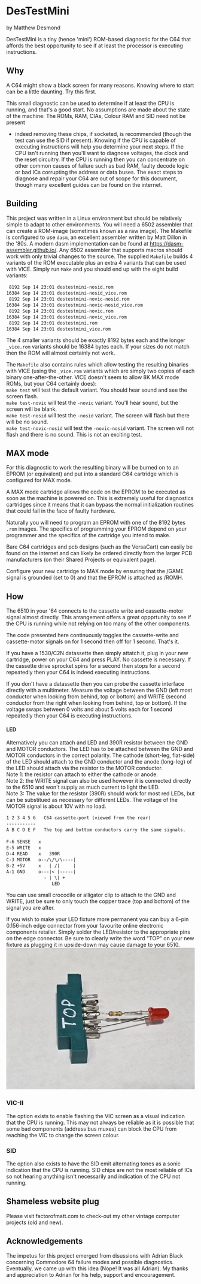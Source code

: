 # DesTestMini

by Matthew Desmond

DesTestMini is a tiny (hence 'mini') ROM-based diagnostic for the C64 that affords the best opportunity to see if at least the processor is executing instructions.

## Why
A C64 might show a black screen for many reasons.  Knowing where to start can be a little daunting.  Try this first.

This small diagnostic can be used to determine if at least the CPU is running, and that's a good start.
No assumptions are made about the state of the machine: The ROMs, RAM, CIAs, Colour RAM and SID need not be present
- indeed removing these chips, if socketed, is recommended (though the test can use the SID if present).  Knowing if
the CPU is capable of executing instructions will help you determine your next steps. If the CPU isn't running then
you'll want to diagnose voltages, the clock and the reset circuitry.  If the CPU is running then you can concentrate
on other common causes of failure such as bad RAM, faulty decode logic or bad ICs corrupting the address or data buses.
The exact steps to diagnose and repair your C64 are out of scope for this document, though many excellent guides can be
found on the internet.

## Building
This project was written in a Linux environment but should be relatively simple to adapt to other environments.  You
will need a 6502 assembler that can create a ROM-image (sometimes known as a raw image).  The Makefile is configured
to use `dasm`, an excellent assembler written by Matt Dillon in the '80s.  A modern dasm implementation can be found at
https://dasm-assembler.github.io/.  Any 6502 assembler that supports macros should work with only trivial changes to the source.
The supplied `Makefile` builds 4 variants of the ROM executable plus an extra 4 variants that can be used with VICE.
Simply run `Make` and you should end up with the eight build variants:

     8192 Sep 14 23:01 destestmini-nosid.rom  
    16384 Sep 14 23:01 destestmini-nosid_vice.rom  
     8192 Sep 14 23:01 destestmini-novic-nosid.rom  
    16384 Sep 14 23:01 destestmini-novic-nosid_vice.rom  
     8192 Sep 14 23:01 destestmini-novic.rom  
    16384 Sep 14 23:01 destestmini-novic_vice.rom  
     8192 Sep 14 23:01 destestmini.rom  
    16384 Sep 14 23:01 destestmini_vice.rom  

The 4 smaller variants should be exactly 8192 bytes each and the longer `_vice.rom` variants should be 16384 bytes each.
If your sizes do not match then the ROM will almost certainly not work.

The `Makefile` also contains rules which allow testing the resulting binaries with VICE (using the `_vice.rom` variants which are simply two copies of each binary one-after-the-other.  VICE doesn't seem to allow 8K MAX mode ROMs, but your
C64 certainly does):  
`make test` will test the default variant.  You should hear sound and see the screen flash.  
`make test-novic` will test the `-novic` variant.  You'll hear sound, but the screen will be blank.  
`make test-nosid` will test the `-nosid` variant.  The screen will flash but there will be no sound.  
`make test-novic-nosid`  will test the `-novic-nosid` variant.  The screen will not flash and there is no sound.  This is not an exciting test.

## MAX mode
For this diagnostic to work the resulting binary will be burned on to an EPROM (or equivalent) and put into a
standard C64 cartridge which is configured for MAX mode.

A MAX mode cartridge allows the code on the EPROM to be executed as soon as the machine is powered on.  This is
extremely useful for diagnostics cartridges since it means that it can bypass the normal initialization routines
that could fail in the face of faulty hardware.

Naturally you will need to program an EPROM with one of the 8192 bytes `.rom` images. The specifics of programming your EPROM depend on your programmer and the specifics of the cartridge you intend to make.

Bare C64 cartridges and pcb designs (such as the VersaCart) can easily be found on the internet and can likely be
ordered directly from the larger PCB manufacturers (on their Shared Projects or equivalent page).

Configure your new cartridge to MAX mode by ensuring that the /GAME signal is grounded (set to 0) and that the EPROM is
attached as /ROMH.

## How
The 6510 in your '64 connects to the cassette write and cassette-motor signal almost directly.  This arrangement offers
a great oppprtunity to see if the CPU is running while not relying on too many of the other components.

The code presented here continuously toggles the cassette-write and cassette-motor signals on for 1 second then off for
1 second. That's it.

If you have a 1530/C2N datassette then simply attatch it, plug in your new cartridge, power on your C64 and press PLAY.
No cassette is necessary.  If the cassette drive sprocket spins for a second then stops for a second repeatedly then
your C64 is indeed executing instructions.

If you don't have a datassette then you can probe the cassette interface directly with a multimeter.  Measure the
voltage between the GND (left most conductor when looking from behind, top or bottom) and WRITE (second conductor
from the right when looking from behind, top or bottom). If the voltage swaps between 0 volts and about 5 volts each
for 1 second repeatedly then your C64 is executing instructions.

#### LED
Alternatively you can attach and LED and 390R resistor between the GND and MOTOR conductors.  The LED has to be
attached between the GND and MOTOR conductors in the correct polarity.  The cathode (short-leg, flat-side) of
the LED should attach to the GND conductor and the anode (long-leg) of the LED should attach via the resistor
to the MOTOR conductor.  
Note 1: the resistor can attach to either the cathode or anode.  
Note 2: the WRITE signal can also be used however it is connected directly to the 6510 and won't supply as
        much current to light the LED.  
Note 3: The value for the resistor (390R) should work for most red LEDs, but can be substitued as necessary
for different LEDs.  The voltage of the MOTOR signal is about 10V with no load.  

    1 2 3 4 5 6   C64 cassette-port (viewed from the rear)
    -----------  
    A B C D E F   The top and bottom conductors carry the same signals.  

    F-6 SENSE   x  
    E-5 WRITE   x  
    D-4 READ    x   390R  
    C-3 MOTOR   o--/\/\/\----|  
    B-2 +5V     x   | /|     |  
    A-1 GND     o---|< |-----|  
                  - | \| +  
                     LED  

You can use small crocodile or alligator clip to attach to the GND and WRITE, just be sure to only touch the
copper trace (top and bottom) of the signal you are after.

If you wish to make your LED fixture more permanent you can buy a 6-pin 0.156-inch edge connector from your
favourite online electronic components retailer. Simply solder the LED/resistor to the appropriate pins on
the edge connector.  Be sure to clearly write the word "TOP" on your new fixture as plugging it in upside-down
may cause damage to your 6510.
  ![Simple LED fixture](pics/fixture.jpg)

### VIC-II
The option exists to enable flashing the VIC screen as a visual indication that the CPU is running.  This may not always be reliable as it is possible that some bad components (address bus muxes) can block the CPU from reaching the VIC to change the screen colour.

### SID
The option also exists to have the SID emit alternating tones as a sonic indication that the CPU is running.  SID chips are not the most reliable of ICs so not hearing anything isn't necessarily and indication of the CPU not running.

## Shameless website plug
Please visit factorofmatt.com to check-out my other vintage computer projects (old and new).

## Acknowledgements
The impetus for this project emerged from disussions with Adrian Black concerning Commodore 64 failure modes and
possible diagnostics. Eventually, we came up with this idea (Nope! It was all Adrian).
My thanks and appreciation to Adrian for his help, support and encouragement.
